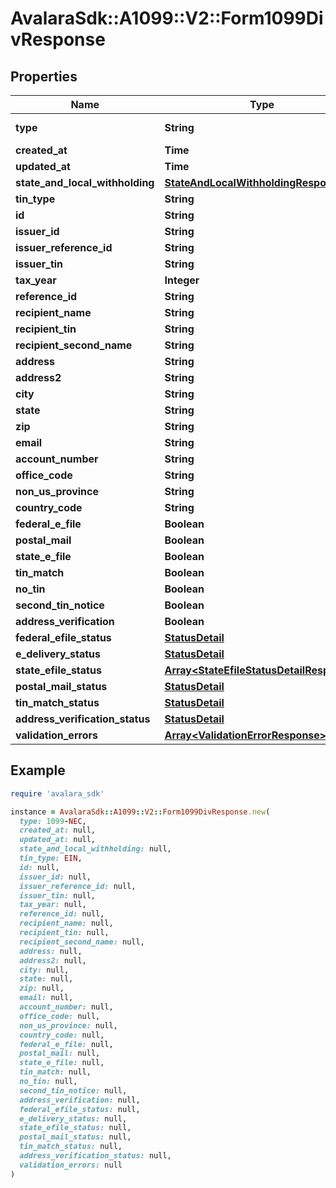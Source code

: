 # AvalaraSdk::A1099::V2::Form1099DivResponse

## Properties

| Name | Type | Description | Notes |
| ---- | ---- | ----------- | ----- |
| **type** | **String** |  | [optional][readonly] |
| **created_at** | **Time** |  | [optional] |
| **updated_at** | **Time** |  | [optional] |
| **state_and_local_withholding** | [**StateAndLocalWithholdingResponse**](StateAndLocalWithholdingResponse.md) |  | [optional] |
| **tin_type** | **String** |  | [optional] |
| **id** | **String** |  | [optional] |
| **issuer_id** | **String** |  | [optional] |
| **issuer_reference_id** | **String** |  | [optional] |
| **issuer_tin** | **String** |  | [optional] |
| **tax_year** | **Integer** |  | [optional] |
| **reference_id** | **String** |  | [optional] |
| **recipient_name** | **String** |  | [optional] |
| **recipient_tin** | **String** |  | [optional] |
| **recipient_second_name** | **String** |  | [optional] |
| **address** | **String** |  | [optional] |
| **address2** | **String** |  | [optional] |
| **city** | **String** |  | [optional] |
| **state** | **String** |  | [optional] |
| **zip** | **String** |  | [optional] |
| **email** | **String** |  | [optional] |
| **account_number** | **String** |  | [optional] |
| **office_code** | **String** |  | [optional] |
| **non_us_province** | **String** |  | [optional] |
| **country_code** | **String** |  | [optional] |
| **federal_e_file** | **Boolean** |  | [optional] |
| **postal_mail** | **Boolean** |  | [optional] |
| **state_e_file** | **Boolean** |  | [optional] |
| **tin_match** | **Boolean** |  | [optional] |
| **no_tin** | **Boolean** |  | [optional] |
| **second_tin_notice** | **Boolean** |  | [optional] |
| **address_verification** | **Boolean** |  | [optional] |
| **federal_efile_status** | [**StatusDetail**](StatusDetail.md) |  | [optional] |
| **e_delivery_status** | [**StatusDetail**](StatusDetail.md) |  | [optional] |
| **state_efile_status** | [**Array&lt;StateEfileStatusDetailResponse&gt;**](StateEfileStatusDetailResponse.md) |  | [optional] |
| **postal_mail_status** | [**StatusDetail**](StatusDetail.md) |  | [optional] |
| **tin_match_status** | [**StatusDetail**](StatusDetail.md) |  | [optional] |
| **address_verification_status** | [**StatusDetail**](StatusDetail.md) |  | [optional] |
| **validation_errors** | [**Array&lt;ValidationErrorResponse&gt;**](ValidationErrorResponse.md) |  | [optional] |

## Example

```ruby
require 'avalara_sdk'

instance = AvalaraSdk::A1099::V2::Form1099DivResponse.new(
  type: 1099-NEC,
  created_at: null,
  updated_at: null,
  state_and_local_withholding: null,
  tin_type: EIN,
  id: null,
  issuer_id: null,
  issuer_reference_id: null,
  issuer_tin: null,
  tax_year: null,
  reference_id: null,
  recipient_name: null,
  recipient_tin: null,
  recipient_second_name: null,
  address: null,
  address2: null,
  city: null,
  state: null,
  zip: null,
  email: null,
  account_number: null,
  office_code: null,
  non_us_province: null,
  country_code: null,
  federal_e_file: null,
  postal_mail: null,
  state_e_file: null,
  tin_match: null,
  no_tin: null,
  second_tin_notice: null,
  address_verification: null,
  federal_efile_status: null,
  e_delivery_status: null,
  state_efile_status: null,
  postal_mail_status: null,
  tin_match_status: null,
  address_verification_status: null,
  validation_errors: null
)
```

